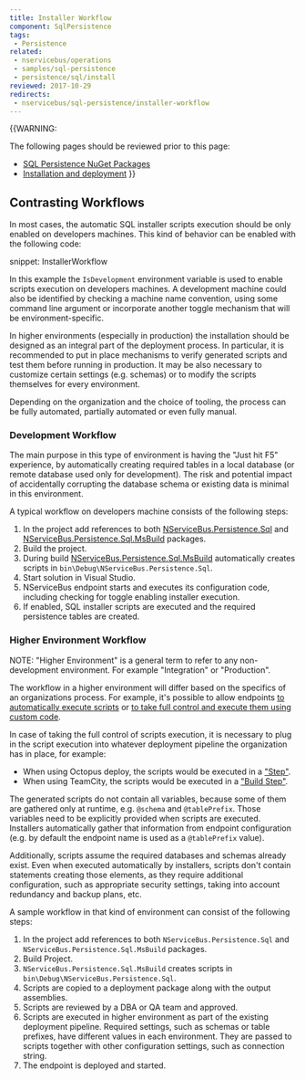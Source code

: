```yaml
---
title: Installer Workflow
component: SqlPersistence
tags:
 - Persistence
related:
 - nservicebus/operations
 - samples/sql-persistence
 - persistence/sql/install
reviewed: 2017-10-29
redirects:
 - nservicebus/sql-persistence/installer-workflow
---
```



{{WARNING:

The following pages should be reviewed prior to this page:

 * [SQL Persistence NuGet Packages](/persistence/sql/#nuget-packages)
 * [Installation and deployment](/persistence/sql/install.md)
}}


## Contrasting Workflows

In most cases, the automatic SQL installer scripts execution should be only enabled on developers machines. This kind of behavior can be enabled with the following code:

snippet: InstallerWorkflow

In this example the `IsDevelopment` environment variable is used to enable scripts execution on developers machines. A development machine could also be identified by checking a machine name convention, using some command line argument or incorporate another toggle mechanism that will be environment-specific.

In higher environments (especially in production) the installation should be designed as an integral part of the deployment process. In particular, it is recommended to put in place mechanisms to verify generated scripts and test them before running in production. It may be also necessary to customize certain settings (e.g. schemas) or to modify the scripts themselves for every environment.

Depending on the organization and the choice of tooling, the process can be fully automated, partially automated or even fully manual.


### Development Workflow

The main purpose in this type of environment is having the "Just hit F5" experience, by automatically creating required tables in a local database (or remote database used only for development). The risk and potential impact of accidentally corrupting the database schema or existing data is minimal in this environment.

A typical workflow on developers machine consists of the following steps:

 1. In the project add references to both [NServiceBus.Persistence.Sql](/persistence/sql/#nuget-packages-nservicebus-persistence-sql) and [NServiceBus.Persistence.Sql.MsBuild](/persistence/sql/#nuget-packages-nservicebus-persistence-sql-msbuild) packages.
 1. Build the project.
 1. During build [NServiceBus.Persistence.Sql.MsBuild](/persistence/sql/#nuget-packages-nservicebus-persistence-sql-msbuild) automatically creates scripts in `bin\Debug\NServiceBus.Persistence.Sql`.
 1. Start solution in Visual Studio.
 1. NServiceBus endpoint starts and executes its configuration code, including checking for toggle enabling installer execution.
 1. If enabled, SQL installer scripts are executed and the required persistence tables are created.



### Higher Environment Workflow

NOTE: "Higher Environment" is a general term to refer to any non-development environment. For example "Integration" or "Production".

The workflow in a higher environment will differ based on the specifics of an organizations process. For example, it's possible to allow endpoints [to automatically execute scripts](/persistence/sql/install.md#script-execution-runs-by-default-at-endpoint-startup) or [to take full control and execute them using custom code](/persistence/sql/install.md#optionally-take-control-of-script-execution).

In case of taking the full control of scripts execution, it is necessary to plug in the script execution into whatever deployment pipeline the organization has in place, for example:

 * When using Octopus deploy, the scripts would be executed in a ["Step"]( https://octopus.com/docs/deploying-applications/adding-steps).
 * When using TeamCity, the scripts would be executed in a ["Build Step"]( https://confluence.jetbrains.com/display/TCD8/Configuring+Build+Steps).

The generated scripts do not contain all variables, because some of them are gathered only at runtime, e.g. `@schema` and `@tablePrefix`. Those variables need to be explicitly provided when scripts are executed. Installers automatically gather that information from endpoint configuration (e.g. by default the endpoint name is used as a `@tablePrefix` value).

Additionally, scripts assume the required databases and schemas already exist. Even when executed automatically by installers, scripts don't contain statements creating those elements, as they require additional configuration, such as appropriate security settings, taking into account redundancy and backup plans, etc. 

A sample workflow in that kind of environment can consist of the following steps:

 1. In the project add references to both `NServiceBus.Persistence.Sql` and `NServiceBus.Persistence.Sql.MsBuild` packages.
 1. Build Project.
 1. `NServiceBus.Persistence.Sql.MsBuild` creates scripts in `bin\Debug\NServiceBus.Persistence.Sql`.
 1. Scripts are copied to a deployment package along with the output assemblies.
 1. Scripts are reviewed by a DBA or QA team and approved.
 1. Scripts are executed in higher environment as part of the existing deployment pipeline. Required settings, such as schemas or table prefixes, have different values in each environment. They are passed to scripts together with other configuration settings, such as connection string.
 1. The endpoint is deployed and started.
